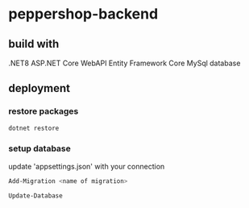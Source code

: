# peppershop-backend

## build with
.NET8
ASP.NET Core WebAPI
Entity Framework Core
MySql database 

## deployment

### restore packages

```sh
dotnet restore
```

### setup database
update 'appsettings.json' with your connection


```sh
Add-Migration <name of migration>
```

```sh
Update-Database
```